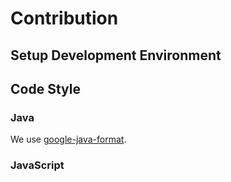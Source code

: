 # Contribution

## Setup Development Environment


## Code Style

### Java

We use [google-java-format](https://github.com/google/google-java-format).

### JavaScript
